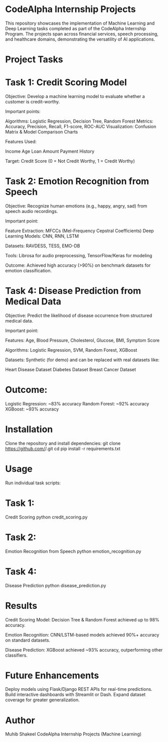 # CodeAlpha Internship Projects

This repository showcases the implementation of Machine Learning and Deep Learning tasks completed as part of the CodeAlpha Internship Program.
The projects span across financial services, speech processing, and healthcare domains, demonstrating the versatility of AI applications.

# Project Tasks
# Task 1: Credit Scoring Model

Objective: Develop a machine learning model to evaluate whether a customer is credit-worthy.

Important points:

Algorithms: Logistic Regression, Decision Tree, Random Forest
Metrics: Accuracy, Precision, Recall, F1-score, ROC-AUC
Visualization: Confusion Matrix & Model Comparison Charts

Features Used:

Income
Age
Loan Amount
Payment History

Target: Credit Score (0 = Not Credit Worthy, 1 = Credit Worthy)

# Task 2: Emotion Recognition from Speech

Objective: Recognize human emotions (e.g., happy, angry, sad) from speech audio recordings.

Important point:

Feature Extraction: MFCCs (Mel-Frequency Cepstral Coefficients)
Deep Learning Models: CNN, RNN, LSTM

Datasets: RAVDESS, TESS, EMO-DB

Tools: Librosa for audio preprocessing, TensorFlow/Keras for modeling

Outcome:
Achieved high accuracy (>90%) on benchmark datasets for emotion classification.

# Task 4: Disease Prediction from Medical Data

Objective: Predict the likelihood of disease occurrence from structured medical data.

Important point:

Features: Age, Blood Pressure, Cholesterol, Glucose, BMI, Symptom Score

Algorithms: Logistic Regression, SVM, Random Forest, XGBoost

Datasets: Synthetic (for demo) and can be replaced with real datasets like:

Heart Disease Dataset
Diabetes Dataset
Breast Cancer Dataset

# Outcome:

Logistic Regression: ~83% accuracy
Random Forest: ~92% accuracy
XGBoost: ~93% accuracy

# Installation

Clone the repository and install dependencies:
git clone https://github.com/<your-username>/<repo-name>.git
cd <repo-name>
pip install -r requirements.txt

# Usage

Run individual task scripts:
# Task 1: 
Credit Scoring
python credit_scoring.py

# Task 2: 
Emotion Recognition from Speech
python emotion_recognition.py

# Task 4: 
Disease Prediction
python disease_prediction.py

# Results

Credit Scoring Model:
Decision Tree & Random Forest achieved up to 98% accuracy.

Emotion Recognition:
CNN/LSTM-based models achieved 90%+ accuracy on standard datasets.

Disease Prediction:
XGBoost achieved ~93% accuracy, outperforming other classifiers.

# Future Enhancements

Deploy models using Flask/Django REST APIs for real-time predictions.
Build interactive dashboards with Streamlit or Dash.
Expand dataset coverage for greater generalization.

# Author

Muhib Shakeel
CodeAlpha Internship Projects (Machine Learning)
